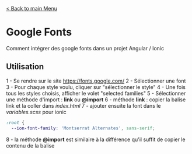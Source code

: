 [< Back to main Menu](https://github.com/gsoulie/angular-resources/blob/master/ng-sheet.md)    

# Google Fonts

Comment intégrer des google fonts dans un projet Angular / Ionic

## Utilisation

1 - Se rendre sur le site https://fonts.google.com/
2 - Sélectionner une font 
3 - Pour chaque style voulu, cliquer sur "sélectionner le style"
4 - Une fois tous les styles choisis, afficher le volet "selected families"
5 - Sélectionner une méthode d'import : **link** ou **@import**
6 - méthode **link** : copier la balise link et la coller dans *index.html*
7 - ajouter ensuite la font dans le *variables.scss* pour ionic

````css
:root {
  --ion-font-family: 'Montserrat Alternates', sans-serif;
````
8 - la méthode **@import** est similaire à la différence qu'il suffit de copier le contenu de la balise <style> dans le *global.scss* (sans encadrer avec <style>)
et ajouter la font dans variable.scss
